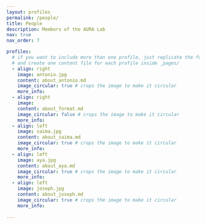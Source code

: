 ```yaml
---
layout: profiles
permalink: /people/
title: People
description: Members of the AURA Lab
nav: true
nav_order: 7

profiles:
  # if you want to include more than one profile, just replicate the following block
  # and create one content file for each profile inside _pages/
  - align: right
    image: antonio.jpg
    content: about_antonio.md
    image_circular: true # crops the image to make it circular
    more_info:
  - align: right
    image: 
    content: about_format.md
    image_circular: false # crops the image to make it circular
    more_info:
  - align: left
    image: saima.jpg
    content: about_saima.md
    image_circular: true # crops the image to make it circular
    more_info: 
  - align: left
    image: aya.jpg
    content: about_aya.md
    image_circular: true # crops the image to make it circular
    more_info:
  - align: left
    image: joseph.jpg
    content: about_joseph.md
    image_circular: true # crops the image to make it circular
    more_info:
    
---
```

